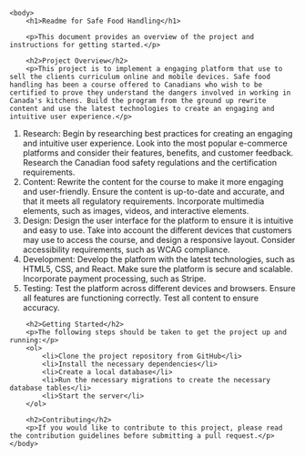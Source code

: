 <!DOCTYPE html>
<html>
    <head>
        <title>Safe Food Handling Readme</title>
    </head>

    <body>
        <h1>Readme for Safe Food Handling</h1>

        <p>This document provides an overview of the project and instructions for getting started.</p>

        <h2>Project Overview</h2>
        <p>This project is to implement a engaging platform that use to sell the clients curriculum online and mobile devices. Safe food handling has been a course offered to Canadians who wish to be certified to prove they understand the dangers involved in working in Canada's kitchens. Build the program from the ground up rewrite content and use the latest technologies to create an engaging and intuitive user experience.</p>
<ol>
<li>Research: Begin by researching best practices for creating an engaging and intuitive user experience. Look into the most popular e-commerce platforms and consider their features, benefits, and customer feedback. Research the Canadian food safety regulations and the certification requirements.</li>
<li>Content: Rewrite the content for the course to make it more engaging and user-friendly. Ensure the content is up-to-date and accurate, and that it meets all regulatory requirements. Incorporate multimedia elements, such as images, videos, and interactive elements.</li>
<li>Design: Design the user interface for the platform to ensure it is intuitive and easy to use. Take into account the different devices that customers may use to access the course, and design a responsive layout. Consider accessibility requirements, such as WCAG compliance.</li>
<li>Development: Develop the platform with the latest technologies, such as HTML5, CSS, and React. Make sure the platform is secure and scalable. Incorporate payment processing, such as Stripe.</li>
<li>Testing: Test the platform across different devices and browsers. Ensure all features are functioning correctly. Test all content to ensure accuracy.</li>
</ol>

        <h2>Getting Started</h2>
        <p>The following steps should be taken to get the project up and running:</p>
        <ol>
            <li>Clone the project repository from GitHub</li>
            <li>Install the necessary dependencies</li>
            <li>Create a local database</li>
            <li>Run the necessary migrations to create the necessary database tables</li>
            <li>Start the server</li>
        </ol>

        <h2>Contributing</h2>
        <p>If you would like to contribute to this project, please read the contribution guidelines before submitting a pull request.</p>
    </body>
</html>
